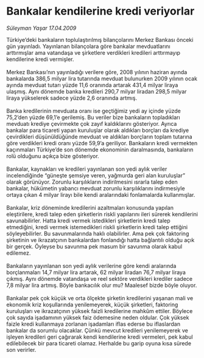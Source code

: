 # Bankalar kendilerine kredi veriyorlar

*Süleyman Yaşar 17.04.2009*

<div class="taraf_structure_2col_1zq">
<div class="margen_n">



 <p>Türkiye’deki bankaların toplulaştırılmış bilançolarını Merkez Bankası önceki gün yayınladı. Yayınlanan bilançolara göre bankalar mevduatlarını arttırmışlar ama vatandaşa ve şirketlere verdikleri kredileri arttırmayıp kendilerine kredi vermişler. <br/><br/>Merkez Bankası’nın yayınladığı verilere göre, 2008 yılının haziran ayında bankalarda 386,5 milyar lira tutarında mevduat bulunurken 2009 yılının ocak ayında mevduat tutarı yüzde 11,6 oranında artarak 431,4 milyar liraya ulaşmış. Aynı dönemde banka kredileri 290,7 milyar liradan 298,5 milyar liraya yükselerek sadece yüzde 2,6 oranında artmış. <br/><br/>Banka kredilerinin mevduata oranı ise geçtiğimiz yedi ay içinde yüzde 75,2’den yüzde 69,1’e gerilemiş. Bu veriler bize bankaların topladıkları mevduatı krediye çevirmekte çok zayıf kaldıklarını gösteriyor. Ayrıca bankalar para ticareti yapan kuruluşlar olarak aldıkları borçları da krediye çevirdikleri düşünüldüğünde mevduat ve aldıkları borçların toplam tutarına göre verdikleri kredi oranı yüzde 59,9’a geriliyor. Bankaların kredi vermekten kaçınmaları Türkiye’de son dönemde ekonominin daralmasında, bankaların rolü olduğunu açıkça bize gösteriyor. <br/><br/>Bankalar, kaynakları ve kredileri yayınlanan son yedi aylık veriler incelendiğinde “güneşte şemsiye veren, yağmurda geri alan kuruluşlar” olarak görünüyor. Zorunlu karşılıkların indirilmesini ısrarla talep eden bankalar, hükümetin yabancı mevduat zorunlu karşılıklarını indirmesiyle ortaya çıkan 4 milyar lirayı bile kendi aralarındaki fonlamalarda kullanmışlar. <br/><br/>Bankalar, kriz döneminde kredilerini azaltmaları konusunda yapılan eleştirilere, kredi talep eden şirketlerin riskli yapılarını ileri sürerek kendilerini savunabilirler. Hatta kredi vermek istedikleri şirketlerin kredi talep etmediğini, kredi vermek istemedikleri riskli şirketlerin kredi talep ettiğini söyleyebilirler. Bu savunmalarında haklı olabilirler. Ama pek çok faktoring şirketinin ve ikrazatçının bankalardan fonlandığı hatta bağlantılı olduğu açık bir gerçek. Öyleyse bu savunma pek masum bir savunma olarak kabul edilemez. <br/><br/>Bankaların yayınlanan son yedi aylık verilerine göre kendi aralarında borçlanmaları 14,7 milyar lira artarak, 62 milyar liradan 76,7 milyar liraya çıkmış. Aynı dönemde vatandaşa ve reel sektöre verdikleri krediler sadece 7,8 milyar lira artmış. Böyle bankacılık olur mu? Maalesef bizde böyle oluyor. <br/><br/>Bankalar pek çok küçük ve orta ölçekte şirketin kredilerini yaşanan mali ve ekonomik kriz koşullarında yenilemeyerek, küçük şirketleri, faktoring kuruluşları ve ikrazatçının yüksek faizli kredilerine mahkûm ettiler. Böylece çok sayıda işadamının yüksek faiz ödemesine neden oldular. Çok yüksek faizle kredi kullanmaya zorlanan işadamları iflas ederse bu iflaslardan bankalar da sorumlu olacaklar. Çünkü mevcut kredileri yenilemeyerek ve işleyen kredileri geri çağırarak kendi kendilerine kredi vermeleri, pek kabul edilebilecek bir para ticareti olamaz. Herhalde bu garip oyuna kısa sürede son verirler.</p>

<br/>


<div id="taraf_not">
</div>

</div>


</div>

